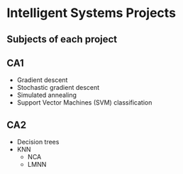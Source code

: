 # Intelligent Systems Projects
 Subjects of each project
 ----------
## CA1 
- Gradient descent
- Stochastic gradient descent
- Simulated annealing
- Support Vector Machines (SVM) classification 
## CA2
- Decision trees
- KNN 
   - NCA
   - LMNN
